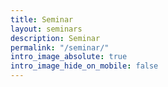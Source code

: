 ```yaml
---
title: Seminar
layout: seminars
description: Seminar
permalink: "/seminar/"
intro_image_absolute: true
intro_image_hide_on_mobile: false
---
```

